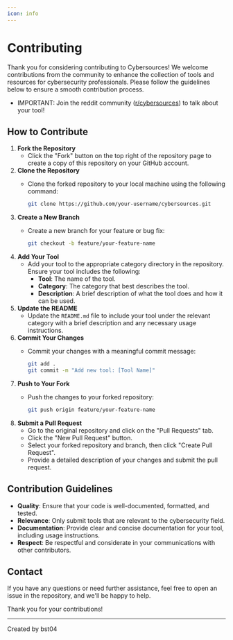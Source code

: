 ```yaml
---
icon: info
---
```


# Contributing

Thank you for considering contributing to Cybersources! We welcome contributions from the community to enhance the collection of tools and resources for cybersecurity professionals. Please follow the guidelines below to ensure a smooth contribution process.

* IMPORTANT: Join the reddit community ([r/cybersources](https://www.reddit.com/r/cybersources/)) to talk about your tool!

## How to Contribute

1. **Fork the Repository**
   * Click the "Fork" button on the top right of the repository page to create a copy of this repository on your GitHub account.
2. **Clone the Repository**
   *   Clone the forked repository to your local machine using the following command:

       ```bash
       git clone https://github.com/your-username/cybersources.git
       ```
3. **Create a New Branch**
   *   Create a new branch for your feature or bug fix:

       ```bash
       git checkout -b feature/your-feature-name
       ```
4. **Add Your Tool**
   * Add your tool to the appropriate category directory in the repository. Ensure your tool includes the following:
     * **Tool**: The name of the tool.
     * **Category**: The category that best describes the tool.
     * **Description**: A brief description of what the tool does and how it can be used.
5. **Update the README**
   * Update the `README.md` file to include your tool under the relevant category with a brief description and any necessary usage instructions.
6. **Commit Your Changes**
   *   Commit your changes with a meaningful commit message:

       ```bash
       git add .
       git commit -m "Add new tool: [Tool Name]"
       ```
7. **Push to Your Fork**
   *   Push the changes to your forked repository:

       ```bash
       git push origin feature/your-feature-name
       ```
8. **Submit a Pull Request**
   * Go to the original repository and click on the "Pull Requests" tab.
   * Click the "New Pull Request" button.
   * Select your forked repository and branch, then click "Create Pull Request".
   * Provide a detailed description of your changes and submit the pull request.

## Contribution Guidelines

* **Quality**: Ensure that your code is well-documented, formatted, and tested.
* **Relevance**: Only submit tools that are relevant to the cybersecurity field.
* **Documentation**: Provide clear and concise documentation for your tool, including usage instructions.
* **Respect**: Be respectful and considerate in your communications with other contributors.

## Contact

If you have any questions or need further assistance, feel free to open an issue in the repository, and we'll be happy to help.

Thank you for your contributions!

***

Created by bst04
